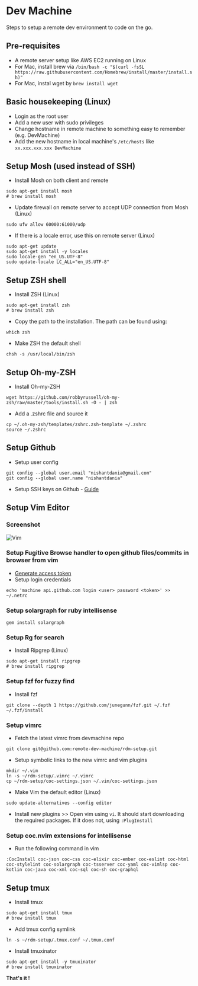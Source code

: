 # Dev Machine
Steps to setup a remote dev environment to code on the go.

## Pre-requisites
- A remote server setup like AWS EC2 running on Linux
- For Mac, install brew via 
  `/bin/bash -c "$(curl -fsSL https://raw.githubusercontent.com/Homebrew/install/master/install.sh)"`
- For Mac, instal wget by `brew install wget`

## Basic housekeeping (Linux)
- Login as the root user
- Add a new user with sudo privileges
- Change hostname in remote machine to something easy to remember (e.g. DevMachine)
- Add the new hostname in local machine's `/etc/hosts` like `xx.xxx.xxx.xxx DevMachine`

## Setup Mosh (used instead of SSH)
- Install Mosh on both client and remote
```
sudo apt-get install mosh
# brew install mosh
```
- Update firewall on remote server to accept UDP connection from Mosh (Linux)
```
sudo ufw allow 60000:61000/udp
```
- If there is a locale error, use this on remote server (Linux)
```
sudo apt-get update
sudo apt-get install -y locales
sudo locale-gen "en_US.UTF-8"
sudo update-locale LC_ALL="en_US.UTF-8"
```

## Setup ZSH shell
- Install ZSH (Linux)
```
sudo apt-get install zsh
# brew install zsh
```
- Copy the path to the installation. The path can be found using:
```
which zsh
```
- Make ZSH the default shell
```
chsh -s /usr/local/bin/zsh
```

## Setup Oh-my-ZSH
- Install Oh-my-ZSH
```
wget https://github.com/robbyrussell/oh-my-zsh/raw/master/tools/install.sh -O - | zsh
```
- Add a .zshrc file and source it
```
cp ~/.oh-my-zsh/templates/zshrc.zsh-template ~/.zshrc
source ~/.zshrc
```

## Setup Github
- Setup user config
```
git config --global user.email "nishantdania@gmail.com"
git config --global user.name "nishantdania"
```
- Setup SSH keys on Github - [Guide](https://help.github.com/en/articles/connecting-to-github-with-ssh)

## Setup Vim Editor

### Screenshot
![Vim](https://user-images.githubusercontent.com/1717441/96362662-748f9980-1161-11eb-9c01-aceedec23065.png)

### Setup Fugitive Browse handler to open github files/commits in browser from vim
- [Generate access token](https://github.com/settings/tokens/new)
- Setup login credentials
```
echo 'machine api.github.com login <user> password <token>' >> ~/.netrc
```

### Setup solargraph for ruby intellisense
```
gem install solargraph
```

### Setup Rg for search
- Install Ripgrep (Linux)
```
sudo apt-get install ripgrep
# brew install ripgrep
```

### Setup fzf for fuzzy find
- Install fzf
```
git clone --depth 1 https://github.com/junegunn/fzf.git ~/.fzf
~/.fzf/install
```

### Setup vimrc
- Fetch the latest vimrc from devmachine repo
```
git clone git@github.com:remote-dev-machine/rdm-setup.git
```
- Setup symbolic links to the new vimrc and vim plugins
```
mkdir ~/.vim
ln -s ~/rdm-setup/.vimrc ~/.vimrc
cp ~/rdm-setup/coc-settings.json ~/.vim/coc-settings.json
```
- Make Vim the default editor (Linux)
```
sudo update-alternatives --config editor
```
- Install new plugins >> Open vim using `vi`. It should start downloading the required packages. If it does not, using `:PlugInstall`

### Setup coc.nvim extensions for intellisense
- Run the following command in vim
```
:CocInstall coc-json coc-css coc-elixir coc-ember coc-eslint coc-html coc-stylelint coc-solargraph coc-tsserver coc-yaml coc-vimlsp coc-kotlin coc-java coc-xml coc-sql coc-sh coc-graphql
```

## Setup tmux
- Install tmux
```
sudo apt-get install tmux
# brew install tmux
```
- Add tmux config symlink
```
ln -s ~/rdm-setup/.tmux.conf ~/.tmux.conf
```
- Install tmuxinator
```
sudo apt-get install -y tmuxinator
# brew install tmuxinator
```

**That's it !**
